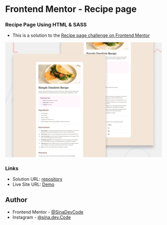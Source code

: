 # Frontend Mentor - Recipe page

### Recipe Page Using HTML & SASS
- This is a solution to the [Recipe page challenge on Frontend Mentor](https://www.frontendmentor.io/challenges/recipe-page-KiTsR8QQKm)

![Design preview for the Recipe page coding challenge](./design/desktop-preview.jpg)

### Links
- Solution URL: [repository]()
- Live Site URL: [Demo]()

## Author
- Frontend Mentor - [@SinaDevCode](https://www.frontendmentor.io/profile/SinaDevCode)
- Instagram - [@sina.dev.Code](https://www.instagram.com/sina.dev.code)